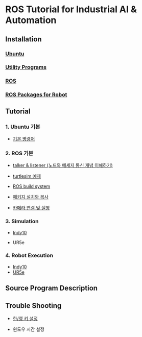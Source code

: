

# ROS Tutorial for Industrial AI & Automation



## Installation



### [Ubuntu](https://github.com/hyKangHGU/Industrial-AI-Automation_HGU/blob/main/tutorial/install-ubuntu.md)



### [Utility Programs](https://github.com/hyKangHGU/Industrial-AI-Automation_HGU/blob/main/tutorial/install-utility-programs.md)



### [ROS](https://github.com/hyKangHGU/Industrial-AI-Automation_HGU/blob/main/tutorial/install-ros.md)



### [ROS Packages for Robot](https://github.com/hyKangHGU/Industrial-AI-Automation_HGU/blob/main/tutorial/install-ros-packages-for-robot.md)









## Tutorial



### 1. Ubuntu 기본

- [기본 명령어](https://github.com/hyKangHGU/Industrial-AI-Automation_HGU/blob/main/tutorial/tutorial-ubuntu-basic-command.md)

### 2. ROS 기본

- [talker & listener (노드와 메세지 통신 개념 이해하기)](https://github.com/hyKangHGU/Industrial-AI-Automation_HGU/blob/main/tutorial/tutorial-ros-talker-listener.md)

- [turtlesim 예제](https://github.com/hyKangHGU/Industrial-AI-Automation_HGU/blob/main/tutorial/tutorial-ros-turtlesim.md)
- [ROS build system](https://github.com/hyKangHGU/Industrial-AI-Automation_HGU/blob/main/tutorial/tutorial-ros-build-system.md)
- [패키지 설치와 복사](https://github.com/hyKangHGU/Industrial-AI-Automation_HGU/blob/main/tutorial/tutorial-ros-package.md)
- [카메라 연결 및 실행](https://github.com/hyKangHGU/Industrial-AI-Automation_HGU/blob/main/tutorial/tutorial-ros-camera.md)

### 3. Simulation

- [Indy10](https://github.com/hyKangHGU/Industrial-AI-Automation_HGU/blob/main/tutorial/simulation-indy10.md)

- UR5e

### 4. Robot Execution

- [Indy10](https://github.com/hyKangHGU/Industrial-AI-Automation_HGU/blob/main/tutorial/robot-execution-indy10.md)
- [UR5e](https://github.com/hyKangHGU/Industrial-AI-Automation_HGU/blob/main/tutorial/robot-execution-ur5e.md)



## Source Program Description



## Trouble Shooting

- [한/영 키 설정](https://github.com/hyKangHGU/Industrial-AI-Automation_HGU/blob/main/tutorial/trouble-hangeul-key.md)

- 윈도우 시간 설정





